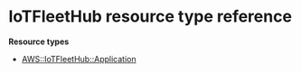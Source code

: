 # IoTFleetHub resource type reference<a name="AWS_IoTFleetHub"></a>

**Resource types**
+ [AWS::IoTFleetHub::Application](aws-resource-iotfleethub-application.md)
